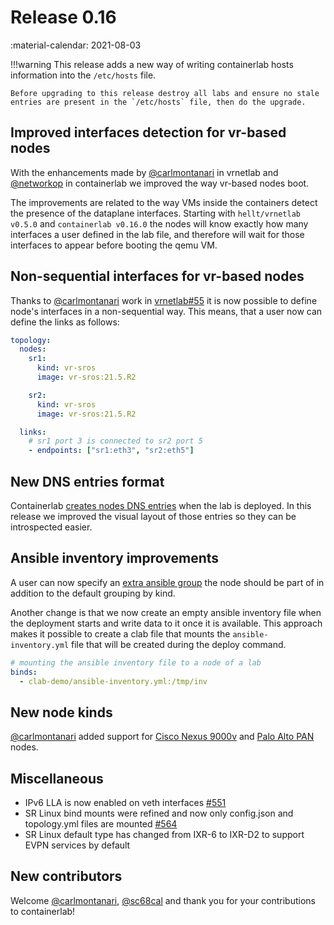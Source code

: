 # Release 0.16
:material-calendar: 2021-08-03

!!!warning
    This release adds a new way of writing containerlab hosts information into the `/etc/hosts` file.

    Before upgrading to this release destroy all labs and ensure no stale entries are present in the `/etc/hosts` file, then do the upgrade.

## Improved interfaces detection for vr-based nodes
With the enhancements made by [@carlmontanari](https://github.com/carlmontanari) in vrnetlab and [@networkop](https://github.com/carlmontanari) in containerlab we improved the way vr-based nodes boot.

The improvements are related to the way VMs inside the containers detect the presence of the dataplane interfaces. Starting with `hellt/vrnetlab v0.5.0` and `containerlab v0.16.0` the nodes will know exactly how many interfaces a user defined in the lab file, and therefore will wait for those interfaces to appear before booting the qemu VM.

## Non-sequential interfaces for vr-based nodes
Thanks to [@carlmontanari](https://github.com/carlmontanari) work in [vrnetlab#55](https://github.com/hellt/vrnetlab/pull/55) it is now possible to define node's interfaces in a non-sequential way. This means, that a user now can define the links as follows:

```yaml
topology:
  nodes:
    sr1:
      kind: vr-sros
      image: vr-sros:21.5.R2

    sr2:
      kind: vr-sros
      image: vr-sros:21.5.R2

  links:
    # sr1 port 3 is connected to sr2 port 5
    - endpoints: ["sr1:eth3", "sr2:eth5"]
```

## New DNS entries format
Containerlab [creates nodes DNS entries](../manual/network.md#dns) when the lab is deployed. In this release we improved the visual layout of those entries so they can be introspected easier.

## Ansible inventory improvements
A user can now specify an [extra ansible group](../manual/inventory.md#user-defined-groups) the node should be part of in addition to the default grouping by kind.

Another change is that we now create an empty ansible inventory file when the deployment starts and write data to it once it is available. This approach makes it possible to create a clab file that mounts the `ansible-inventory.yml` file that will be created during the deploy command.

```yaml
# mounting the ansible inventory file to a node of a lab
binds:
  - clab-demo/ansible-inventory.yml:/tmp/inv
```

## New node kinds
[@carlmontanari](https://github.com/carlmontanari) added support for [Cisco Nexus 9000v](../manual/kinds/vr-n9kv.md) and [Palo Alto PAN](../manual/kinds/vr-pan.md) nodes.

## Miscellaneous
* IPv6 LLA is now enabled on veth interfaces [#551](https://github.com/srl-labs/containerlab/issues/551)
* SR Linux bind mounts were refined and now only config.json and topology.yml files are mounted [#564](https://github.com/srl-labs/containerlab/issues/564)
* SR Linux default type has changed from IXR-6 to IXR-D2 to support EVPN services by default

## New contributors
Welcome [@carlmontanari](https://github.com/carlmontanari), [@sc68cal](https://github.com/sc68cal) and thank you for your contributions to containerlab!